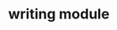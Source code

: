 # writing module
<!-- Step 1: New source
Step 2: Import into package
Step 3: Create path to gemfile
Step 4: Using on source template rails -->
